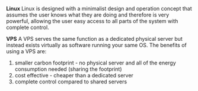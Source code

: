 **Linux**
Linux is designed with a minimalist design and operation concept that assumes the user knows what they are doing and therefore is very powerful, allowing the user easy access to all parts of the system with complete control. 

**VPS**
A VPS serves the same function as a dedicated physical server but instead exists virtually as software running your same OS. The benefits of using a VPS are:

1. smaller carbon footprint - no physical server and all of the energy consumption needed (sharing the footprint)
2. cost effective - cheaper than a dedicated server
3. complete control compared to shared servers